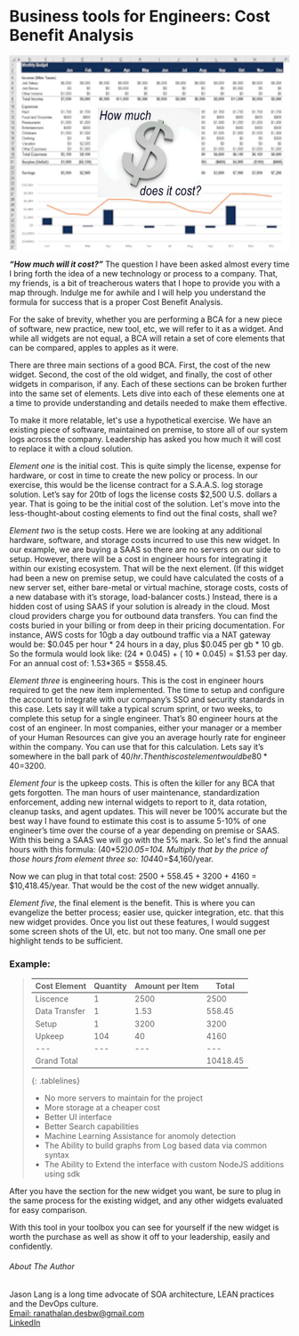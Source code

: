 <style>
    .tablelines table, .tablelines td, .tablelines th {
        border: 2px solid black;
    }
</style>
# Business tools for Engineers: Cost Benefit Analysis

![How much will it cost?](./howmuch.jpg)

***“How much will it cost?”*** The question I have been asked almost every time I bring forth the idea of a new technology or process to a company. That, my friends, is a bit of treacherous waters that I hope to provide you with a map through. Indulge me for awhile and I will  help you understand the formula for success that is a proper Cost Benefit Analysis.

For the sake of brevity, whether you are performing a BCA for a new piece of software, new practice, new tool, etc, we will refer to it as a widget. And while all widgets are not equal, a BCA will retain a set of core elements that can be compared, apples to apples as it were.

There are three main sections of a good BCA. First, the cost of the new widget. Second, the cost of the old widget, and finally, the cost of other widgets in comparison, if any. Each of these sections can be broken further into the same set of elements. Lets dive into each of these elements one at a time to provide understanding and details needed to make them effective. 

To make it more relatable,  let's use a hypothetical exercise. We have an existing piece of software, maintained on premise, to store all of our system logs across the company. Leadership has asked you how much it will cost to replace it with a cloud solution.

*Element one* is the initial cost. This is quite simply the license, expense for hardware, or cost in time to create the new policy or process. In our exercise, this would be the license contract for a S.A.A.S. log storage solution.  Let’s say for 20tb of logs the license costs $2,500 U.S. dollars a year. That is going to be the initial cost of the solution. Let's move into the less-thought-about costing elements to find out the final costs, shall we?

*Element two* is the setup costs. Here we are looking at any additional hardware, software, and storage costs incurred to use this new widget. In our example, we are buying a SAAS so there are no servers on our side to setup. However, there will be a cost in engineer hours for integrating it within our existing ecosystem. That will be the next element. (If this widget had been a new on premise setup, we could have calculated the costs of a new server set, either bare-metal or virtual machine, storage costs, costs of a new database with it’s storage, load-balancer costs.) Instead, there is a hidden cost of using SAAS if your solution is already in the cloud. Most cloud providers charge you for outbound data transfers. You can find the costs buried in your billing or from deep in their pricing documentation. For instance, AWS costs for 10gb a day outbound traffic via a NAT gateway would be: $0.045 per hour * 24 hours in a day, plus $0.045 per gb * 10 gb. So the formula would look like: (24 * 0.045) + ( 10 * 0.045) = $1.53 per day. For an annual cost of: 1.53*365 = $558.45.

*Element three* is engineering hours. This is the cost in engineer hours required to get the new item implemented. The time to setup and configure the account to integrate with our company’s SSO and security standards in this case. Lets say it will take a typical scrum sprint, or two weeks, to complete this setup for a single engineer. That’s 80 engineer hours at the cost of an engineer. In most companies, either your manager or a member of your Human Resources can give you an average hourly rate for engineer within the company. You can use that for this calculation. Lets say it’s somewhere in the ball park of $40/hr. Then this cost element would be 80*40=$3200.

*Element four* is the upkeep costs. This is often the killer for any BCA that gets forgotten. The man hours of user maintenance, standardization enforcement, adding new internal widgets to report to it, data rotation, cleanup tasks, and agent updates. This will never be 100% accurate but the best way I have found to estimate this cost is to assume 5-10% of one engineer’s time over the course of a year depending on premise or SAAS. With this being a SAAS we will go with the 5% mark. So let's find the annual hours with this formula: (40*52)*0.05=104. Multiply that by the price of those hours from element three so: 104*40=$4,160/year.

Now we can plug in that total cost: 2500 + 558.45 + 3200 + 4160 = $10,418.45/year. That would be the cost of the new widget annually. 

*Element five*, the final element is the benefit. This is where you can evangelize the better process; easier use, quicker integration, etc. that this new widget provides. Once you list out these features, I would suggest some screen shots of the UI, etc. but not too many. One small one per highlight tends to be sufficient.

### **Example:**  
> | Cost Element | Quantity | Amount per Item | Total |  
> | --- | --- | --- | --- |  
> | Liscence | 1 | 2500 | 2500 |  
> | Data Transfer | 1 | 1.53 | 558.45 |  
> | Setup | 1 | 3200 | 3200 |  
> | Upkeep | 104 | 40 | 4160 |  
> | --- | --- | --- | --- |  
> | Grand Total | | | 10418.45 |  
> {: .tablelines}
>  * No more servers to maintain for the project
>  * More storage at a cheaper cost
>  * Better UI interface
>  * Better Search capabilities
>  * Machine Learning Assistance for anomoly detection
>  * The Ability to build graphs from Log based data via common syntax
>  * The Ability to Extend the interface with custom NodeJS additions using sdk

After you have the section for the new widget you want, be sure to plug in the same process for the existing widget, and any other widgets evaluated for easy comparison. 

With this tool in your toolbox you can see for yourself if the new widget is worth the purchase as well as show it off to your leadership, easily and confidently.

###### About The Author
Jason Lang is a long time advocate of SOA architecture, LEAN practices and the DevOps culture.  
[Email: ranathalan.desbw@gmail.com](mailto:ranathalan.desbw@gmail.com)  
[LinkedIn](https://www.linkedin.com/in/jason-lang-1525a86b/)  

